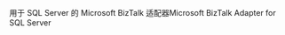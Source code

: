 <span data-ttu-id="0bad5-101">用于 SQL Server 的 Microsoft BizTalk 适配器</span><span class="sxs-lookup"><span data-stu-id="0bad5-101">Microsoft BizTalk Adapter for SQL Server</span></span>